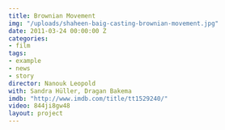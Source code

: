 ```yaml
---
title: Brownian Movement
img: "/uploads/shaheen-baig-casting-brownian-movement.jpg"
date: 2011-03-24 00:00:00 Z
categories:
- film
tags:
- example
- news
- story
director: Nanouk Leopold
with: Sandra Hüller, Dragan Bakema
imdb: "http://www.imdb.com/title/tt1529240/"
video: 844ji8gw48
layout: project
---
```



